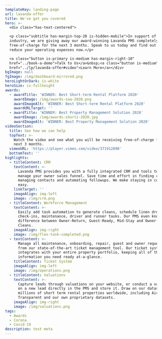 ```yaml
---
templateKey: landing-page
url: lavanda-offer
title: We've got you covered
hero: >-
  <div class="has-text-centered">

  <p class="subtitle has-margin-top-20 is-hidden-mobile">In support of our
  industry, we are giving away our award-winning Lavanda PMS completely
  free-of-charge for the next 3 months. Speak to us today and find out how to
  reduce your operating expenses now.</p>

  <a class="button is-primary is-medium has-margin-right-10"
  href="../book-a-demo">Talk to Us</a>&nbsp;<a class="button is-medium"
  href="../lp/lavanda-offer#video">Learn More</a></div>
bgImage: null
fgImage: /img/dashboard-mirrored.png
heroLightOrDark: is-white
heroSize: is-fullheight
awards:
  - awardTitle: 'WINNER: Best Short-term Rental Platform 2020'
    awardImage: /img/awards-saa-2020.png
    awardImageAlt: 'WINNER: Best Short-term Rental Platform 2020'
    awardURLTarget: ''
  - awardTitle: 'WINNER: Best Property Management Solution 2020'
    awardImage: /img/awards-shortz-2020.jpg
    awardImageAlt: 'WINNER: Best Property Management Solution 2020'
videoSection:
  title: See how we can help
  topText: >-
    Watch the video and see what you will be receiving free-of-charge for the
    next 3 months. 
  vimeoURL: 'https://player.vimeo.com/video/371912890'
  bottomText: ''
highlights:
  - titleContent: CRM
    textContent: >-
      Lavanda PMS provides you with a fully integrated CRM and tools to help
      manage your owner sales funnel. Save time and effort in finding customers,
      managing contacts and automating followups. We make staying in contact,
      easy.
    linkTarget: ''
    imageAlign: img-left
    image: /img/crm.png
  - titleContent: Workforce Management
    textContent: >-
      Easily add task automation to generate cleans, schedule linen drops,
      check-ins, maintenance, driver and runner tasks. Our PMS even knows the
      difference between Owner-Return, Guest-Ready, Mid-Stay and Owner-Leaving
      Cleans.
    imageAlign: img-right
    image: /img/flex-task-completed.png
  - textContent: >-
      Manage all maintenance, onboarding, repair, guest and owner request issues
      from our state-of-the-art ticket management tool. Our ticket system
      integrates with your entire property portfolio, keeping all of the
      information you need ready at-a-glance.
    titleContent: Ticket System
    imageAlign: img-left
    image: /img/operations.png
  - titleContent: Valuations
    textContent: >-
      Capture leads through valuations on your website, or conduct a valuation
      on a new lead directly in the PMS and store it. Draw on our dataset of
      millions of short term rental properties worldwide, including AirDNA,
      Transparent and our own proprietary datasets.
    imageAlign: img-right
    image: /img/valuations.png
tags:
  - Awards
  - Corona
  - Covid-19
description: test meta
---
```

